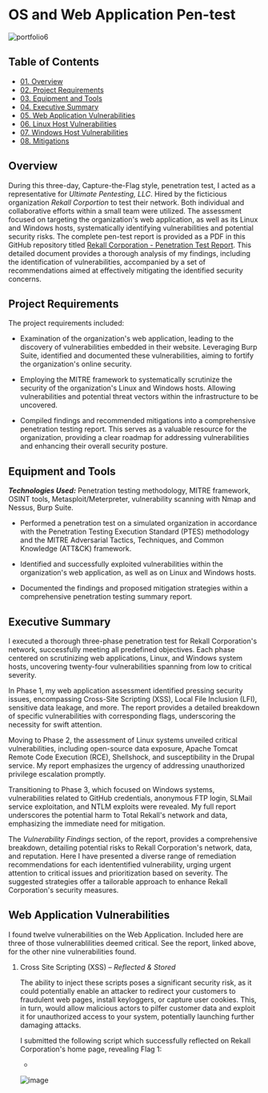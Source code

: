 # OS and Web Application Pen-test

![portfolio6](https://github.com/CJanecka/Projects_and_CTFs/assets/131223318/c270a7bf-30ee-4a68-8e82-f9eda9a1991e)

## Table of Contents

  + [01. Overview](#Overview)
  + [02. Project Requirements](#Project-Requirements)
  + [03. Equipment and Tools](#Equipment-and-Tools)
  + [04. Executive Summary](#Executive-Summary)
  + [05. Web Application Vulnerabilities](#Web-Application-Vulnerabilities)
  + [06. Linux Host Vulnerabilities](#Linux-Host-Vulnerabilities)
  + [07. Windows Host Vulnerabilities](#Windows-Host-Vulnerabilities)
  + [08. Mitigations](#Mitigations)

## Overview

During this three-day, Capture-the-Flag style, penetration test, I acted as a representative for *Ultimate Pentesting, LLC*. Hired by the ficticious organization *Rekall Corportion* to test their network. Both individual and collaborative efforts within a small team were utilized. The assessment focused on targeting the organization's web application, as well as its Linux and Windows hosts, systematically identifying vulnerabilities and potential security risks. The complete pen-test report is provided as a PDF in this GitHub repository titled [Rekall Corporation - Penetration Test Report](https://github.com/CJanecka/Projects_and_CTFs/files/14016819/Rekall.Corporation.-.Penetration.Test.Report._.Collin.Janecka.pdf). This detailed document provides a thorough analysis of my findings, including the identification of vulnerabilities, accompanied by a set of recommendations aimed at effectively mitigating the identified security concerns.

## Project Requirements

The project requirements included:

  + Examination of the organization's web application, leading to the discovery of vulnerabilities embedded in their website. Leveraging Burp Suite, identified and documented these vulnerabilities, aiming to fortify the organization's online security.

  + Employing the MITRE framework to systematically scrutinize the security of the organization's Linux and Windows hosts. Allowing vulnerabilities and potential threat vectors within the infrastructure to be uncovered.

  + Compiled findings and recommended mitigations into a comprehensive penetration testing report. This serves as a valuable resource for the organization, providing a clear roadmap for addressing vulnerabilities and enhancing their overall security posture.

## Equipment and Tools

***Technologies Used:*** Penetration testing methodology, MITRE framework, OSINT tools, Metasploit/Meterpreter, vulnerability scanning with Nmap and Nessus, Burp Suite.

  + Performed a penetration test on a simulated organization in accordance with the Penetration Testing Execution Standard (PTES) methodology and the MITRE Adversarial Tactics, Techniques, and Common Knowledge (ATT&CK) framework.
    
  + Identified and successfully exploited vulnerabilities within the organization's web application, as well as on Linux and Windows hosts.

  + Documented the findings and proposed mitigation strategies within a comprehensive penetration testing summary report.

## Executive Summary

I executed a thorough three-phase penetration test for Rekall Corporation's network, successfully meeting all predefined objectives. Each phase centered on scrutinizing web applications, Linux, and Windows system hosts, uncovering twenty-four vulnerabilities spanning from low to critical severity.

In Phase 1, my web application assessment identified pressing security issues, encompassing Cross-Site Scripting (XSS), Local File Inclusion (LFI), sensitive data leakage, and more. The report provides a detailed breakdown of specific vulnerabilities with corresponding flags, underscoring the necessity for swift attention.

Moving to Phase 2, the assessment of Linux systems unveiled critical vulnerabilities, including open-source data exposure, Apache Tomcat Remote Code Execution (RCE), Shellshock, and susceptibility in the Drupal service. My report emphasizes the urgency of addressing unauthorized privilege escalation promptly.

Transitioning to Phase 3, which focused on Windows systems, vulnerabilities related to GitHub credentials, anonymous FTP login, SLMail service exploitation, and NTLM exploits were revealed. My full report underscores the potential harm to Total Rekall's network and data, emphasizing the immediate need for mitigation.

The *Vulnerability Findings* section, of the report, provides a comprehensive breakdown, detailing potential risks to Rekall Corporation's network, data, and reputation. Here I have presented a diverse range of remediation recommendations for each idententified vulnerability, urging urgent attention to critical issues and prioritization based on severity. The suggested strategies offer a tailorable approach to enhance Rekall Corporation's security measures.

## Web Application Vulnerabilities

I found twelve vulnerabilities on the Web Application. Included here are three of those vulnerablilities deemed critical. See the report, linked above, for the other nine vulnerabilities found.

  1. Cross Site Scripting (XSS) *– Reflected & Stored*

     The ability to inject these scripts poses a significant security risk, as it could potentially enable an attacker to redirect your customers to fraudulent web pages, install keyloggers, or capture user cookies. This, 
     in turn, would allow malicious actors to pilfer customer data and exploit it for unauthorized access to your system, potentially launching further damaging attacks.

     I submitted the following script which successfully reflected on Rekall Corporation's home page, revealing Flag 1:

     + <script>alert(Document.cookie)</script>

     ![image](https://github.com/CJanecka/Projects_and_CTFs/assets/131223318/526f02a1-e0cb-4237-9518-609c44f5d363)

